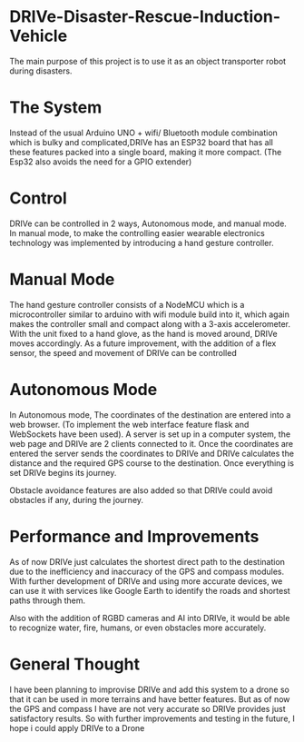 # DRIVe-Disaster-Rescue-Induction-Vehicle

The main purpose of this project is to use it as an object transporter robot during disasters.

# The System

Instead of the usual Arduino UNO + wifi/ Bluetooth module combination which is bulky and complicated,DRIVe has an ESP32 board that has all these features packed into a single board, making it more compact. (The Esp32 also avoids the need for a GPIO extender)

# Control 

DRIVe can be controlled in 2 ways, Autonomous mode, and manual mode. In manual mode, to make the controlling easier wearable electronics technology was implemented by introducing a hand gesture controller.

# Manual Mode

The hand gesture controller consists of a NodeMCU which is a microcontroller similar to arduino with wifi module build into it, which again makes the controller small and compact along with a 3-axis accelerometer. With the unit fixed to a hand glove, as the hand is moved around, DRIVe moves accordingly. As a future improvement, with the addition of a flex sensor, the speed and movement of DRIVe can be controlled

# Autonomous Mode

In Autonomous mode, The coordinates of the destination are entered into a web browser. (To implement the web interface feature flask and WebSockets have been used). A server is set up in a computer system, the web page and DRIVe are 2 clients connected to it. Once the coordinates are entered the server sends the coordinates to DRIVe and DRIVe calculates the distance and the required GPS course to the destination. Once everything is set DRIVe begins its journey.

Obstacle avoidance features are also added so that DRIVe could avoid obstacles if any, during the journey.

# Performance and Improvements 

As of now DRIVe just calculates the shortest direct path to the destination due to the inefficiency and inaccuracy of the GPS and compass modules. 
With further development of DRIVe and using more accurate devices, we can use it with services like Google Earth to identify the roads and shortest paths through them.

Also with the addition of RGBD cameras and AI into DRIVe, it would be able to recognize water, fire, humans, or even obstacles more accurately.

# General Thought
I have been planning to improvise DRIVe and add this system to a drone so that it can be used in more terrains and have better features. But as of now the GPS and compass I have are not very accurate so DRIVe provides just satisfactory results. So with further improvements and testing in the future, I hope i could apply DRIVe to a Drone 
